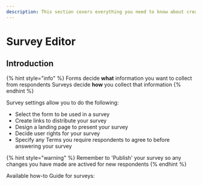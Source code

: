```yaml
---
description: This section covers everything you need to know about creating, editing and publishing surveys
---
```


# Survey Editor

## Introduction

{% hint style="info" %}
Forms decide **what** information you want to collect from respondents
Surveys decide **how** you collect that information
{% endhint %}

Survey settings allow you to do the following:

* Select the form to be used in a survey
* Create links to distribute your survey
* Design a landing page to present your survey
* Decide user rights for your survey
* Specify any Terms you require respondents to agree to before answering your survey

{% hint style="warning" %}
Remember to 'Publish' your survey so any changes you have made are actived for new respondents
{% endhint %}

Available how-to Guide for surveys:
